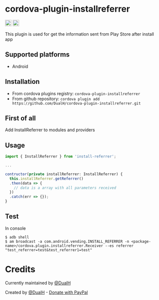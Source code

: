 # cordova-plugin-installreferrer
<a href="https://badge.fury.io/js/install-referrer" target="_blank"><img height="21" style='border:0px;height:21px;' border='0' src="https://badge.fury.io/js/install-referrer.svg" alt="NPM Version"></a>
<a href='https://www.npmjs.org/package/install-referrer' target='_blank'><img height='21' style='border:0px;height:21px;' src='https://img.shields.io/npm/dt/install-referrer.svg?label=NPM+Downloads' border='0' alt='NPM Downloads' /></a>

This plugin is used for get the information sent from Play Store after install app

## Supported platforms

- Android

## Installation

- From cordova plugins registry: `cordova-plugin-installreferrer`
- From github repository: `cordova plugin add https://github.com/DualH/cordova-plugin-installreferrer.git`

## First of all

Add InstallReferrer to modules and providers


## Usage
```javascript
import { InstallReferrer } from 'install-referrer';

...

contructor(private installReferrer: InstallReferrer) {
  this.installReferrer.getReferrer()
  .then(data => {
    // data is a array with all parameters received
  })
  .catch(err => {});
}
```

## Test

In console

```
$ adb shell
$ am broadcast -a com.android.vending.INSTALL_REFERRER -n <package-name>/cordova.plugin.installreferrer.Receiver --es referrer "test_referrer=test&test_referrer1=test"
```

# Credits

Currently maintained by [@DualH](https://github.com/DualH)

Created by [@DualH](https://github.com/DualH) - [Donate with PayPal](https://www.paypal.me/rosano97/10)